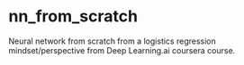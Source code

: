 # nn_from_scratch
Neural network from scratch from a logistics regression mindset/perspective from Deep Learning.ai coursera course.
